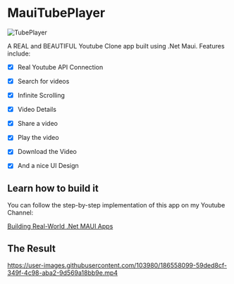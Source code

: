 # MauiTubePlayer
![TubePlayer](https://user-images.githubusercontent.com/103980/187330554-af91ea49-fd0f-423b-a283-ef5f4ba16e0a.png)

A REAL and BEAUTIFUL Youtube Clone app built using .Net Maui. Features include:
- [X]  Real Youtube API Connection
- [X]  Search for videos
- [X]  Infinite Scrolling
- [X]  Video Details
- [X]  Share a video
- [X]  Play the video
- [X]  Download the Video
- [X]  And a nice UI Design


## Learn how to build it

You can follow the step-by-step implementation of this app on my Youtube Channel:

[Building Real-World .Net MAUI Apps](https://www.youtube.com/playlist?list=PLPLcAzuCoR9-MtDrsgXfAoqICuTdA6JPa)


## The Result

https://user-images.githubusercontent.com/103980/186558099-59ded8cf-349f-4c98-aba2-9d569a18bb9e.mp4

